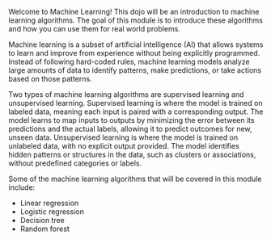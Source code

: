 Welcome to Machine Learning!
This dojo will be an introduction to machine learning algorithms.
The goal of this module is to introduce these algorithms and how you can use them for real world problems.


Machine learning is a subset of artificial intelligence (AI) that allows systems to learn and improve from experience without being explicitly programmed.
Instead of following hard-coded rules, machine learning models analyze large amounts of data to identify patterns, make predictions, or take actions based on those patterns.

Two types of machine learning algorithms are supervised learning and unsupervised learning.
Supervised learning is where the model is trained on labeled data, meaning each input is paired with a corresponding output.
The model learns to map inputs to outputs by minimizing the error between its predictions and the actual labels, allowing it to predict outcomes for new, unseen data.
Unsupervised learning is where the model is trained on unlabeled data, with no explicit output provided.
The model identifies hidden patterns or structures in the data, such as clusters or associations, without predefined categories or labels.

Some of the machine learning algorithms that will be covered in this module include:
- Linear regression
- Logistic regression
- Decision tree
- Random forest